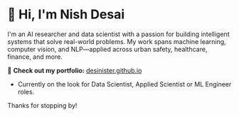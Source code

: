 # 👋 Hi, I'm Nish Desai

I'm an AI researcher and data scientist with a passion for building intelligent systems that solve real-world problems. My work spans machine learning, computer vision, and NLP—applied across urban safety, healthcare, finance, and more.

🔗 **Check out my portfolio:** [desinister.github.io](https://desinister.github.io)

- Currently on the look for Data Scientist, Applied Scientist or ML Engineer roles.

Thanks for stopping by!
